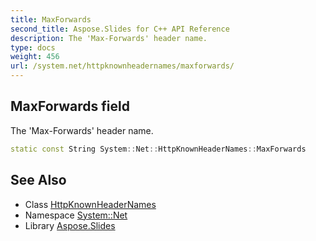 ```yaml
---
title: MaxForwards
second_title: Aspose.Slides for C++ API Reference
description: The 'Max-Forwards' header name.
type: docs
weight: 456
url: /system.net/httpknownheadernames/maxforwards/
---
```

## MaxForwards field


The 'Max-Forwards' header name.

```cpp
static const String System::Net::HttpKnownHeaderNames::MaxForwards
```

## See Also

* Class [HttpKnownHeaderNames](../)
* Namespace [System::Net](../../)
* Library [Aspose.Slides](../../../)